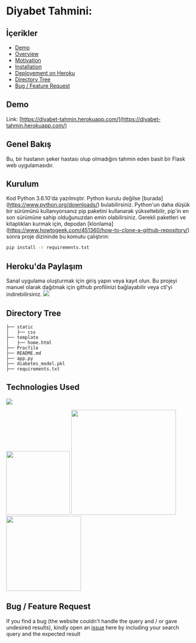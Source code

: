 # Diyabet Tahmini: 

## İçerikler
  * [Demo](#demo)
  * [Overview](#overview)
  * [Motivation](#motivation)
  * [Installation](#installation)
  * [Deployement on Heroku](#deployement-on-heroku)
  * [Directory Tree](#directory-tree)
  * [Bug / Feature Request](#bug---feature-request)


## Demo
Link: [https://diyabet-tahmin.herokuapp.com/](https://diyabet-tahmin.herokuapp.com/)


## Genel Bakış
Bu, bir hastanın şeker hastası olup olmadığını tahmin eden basit bir Flask web uygulamasıdır.


## Kurulum
Kod Python 3.6.10'da yazılmıştır. Python kurulu değilse [burada] (https://www.python.org/downloads/) bulabilirsiniz. Python'un daha düşük bir sürümünü kullanıyorsanız pip paketini kullanarak yükseltebilir, pip'in en son sürümüne sahip olduğunuzdan emin olabilirsiniz. Gerekli paketleri ve kitaplıkları kurmak için, depodan [klonlama] (https://www.howtogeek.com/451360/how-to-clone-a-github-repository/) sonra proje dizininde bu komutu çalıştırın:
```bash
pip install -r requirements.txt
```

## Heroku'da Paylaşım
Sanal uygulama oluşturmak için giriş yapın veya kayıt olun. Bu projeyi manuel olarak dağıtmak için github profilinizi bağlayabilir veya ctl'yi indirebilirsiniz.
[![](https://i.imgur.com/dKmlpqX.png)](https://heroku.com)

## Directory Tree 
```
├── static 
│   ├── css
├── template
│   ├── home.html
├── Procfile
├── README.md
├── app.py
├── diabetes_model.pkl
├── requirements.txt
```

## Technologies Used

![](https://forthebadge.com/images/badges/made-with-python.svg)

[<img target="_blank" src="https://flask.palletsprojects.com/en/1.1.x/_images/flask-logo.png" width=170>](https://flask.palletsprojects.com/en/1.1.x/) [<img target="_blank" src="https://number1.co.za/wp-content/uploads/2017/10/gunicorn_logo-300x85.png" width=280>](https://gunicorn.org) [<img target="_blank" src="https://scikit-learn.org/stable/_static/scikit-learn-logo-small.png" width=200>](https://scikit-learn.org/stable/) 


## Bug / Feature Request

If you find a bug (the website couldn't handle the query and / or gave undesired results), kindly open an [issue](https://github.com/Mandal-21/diabetes-prediction/issues) here by including your search query and the expected result

